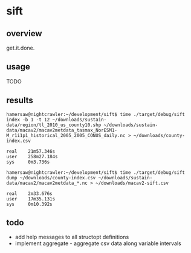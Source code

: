 # sift
## overview
get.it.done.

## usage
TODO

## results
    hamersaw@nightcrawler:~/development/sift$ time ./target/debug/sift index -b 1 -t 12 ~/downloads/sustain-data/region/tl_2010_us_county10.shp ~/downloads/sustain-data/macav2/macav2metdata_tasmax_NorESM1-M_r1i1p1_historical_2005_2005_CONUS_daily.nc > ~/downloads/county-index.csv

    real	21m57.346s
    user	258m27.184s
    sys     0m3.736s

    hamersaw@nightcrawler:~/development/sift$ time ./target/debug/sift dump ~/downloads/county-index.csv ~/downloads/sustain-data/macav2/macav2metdata_*.nc > ~/downloads/macav2-sift.csv

    real	2m33.676s
    user	17m35.131s
    sys	    0m10.392s

## todo
- add help messages to all structopt definitions
- implement aggregate - aggregate csv data along variable intervals
